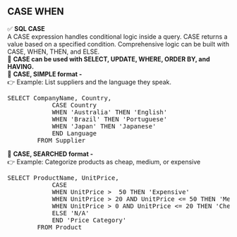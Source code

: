 ## CASE WHEN

✅ <B>SQL CASE</B> <BR> A CASE expression handles conditional logic inside a query. CASE returns a value based on a specified condition. Comprehensive logic can be built with CASE, WHEN, THEN, and ELSE. <BR> 
🔷 <B>CASE can be used with SELECT, UPDATE, WHERE, ORDER BY, and HAVING. </B><BR>
🔷 <B>CASE, SIMPLE format - </B> <BR>
👉 Example: List suppliers and the language they speak.  
<PRE>SELECT CompanyName, Country,
			CASE Country
			WHEN 'Australia' THEN 'English'
			WHEN 'Brazil' THEN 'Portuguese'
			WHEN 'Japan' THEN 'Japanese'
			END Language
		FROM Supplier    </PRE>		 
🔷 <B>CASE, SEARCHED format - </B> <BR> 
👉 Example:  Categorize products as cheap, medium, or expensive
<PRE>SELECT ProductName, UnitPrice,
			CASE 
			WHEN UnitPrice >  50 THEN 'Expensive'
			WHEN UnitPrice > 20 AND UnitPrice <= 50 THEN 'Medium'
			WHEN UnitPrice > 0 AND UnitPrice <= 20 THEN 'Cheap'
			ELSE 'N/A'
			END 'Price Category'
		FROM Product    </PRE>		 

